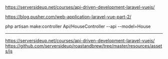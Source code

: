 https://serversideup.net/courses/api-driven-development-laravel-vuejs/

https://blog.pusher.com/web-application-laravel-vue-part-2/

php artisan make:controller Api/HouseController --api --model=House



--------

https://serversideup.net/courses/api-driven-development-laravel-vuejs/
https://github.com/serversideup/roastandbrew/tree/master/resources/assets/js

